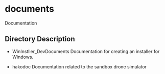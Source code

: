 # documents
Documentation

## Directory Description

- WinInstller_DevDocuments
Documentation for creating an installer for Windows.

- hakodoc
Documentation related to the sandbox drone simulator

